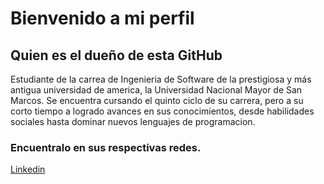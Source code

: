 # Bienvenido a mi perfil

## Quien es el dueño de esta GitHub

Estudiante de la carrea de Ingenieria de Software de la prestigiosa y más antigua universidad de america, la Universidad Nacional Mayor de San Marcos.
Se encuentra cursando el quinto ciclo de su carrera, pero a su corto tiempo a logrado avances en sus conocimientos, desde habilidades sociales hasta dominar nuevos lenguajes de programacion.

### Encuentralo en sus respectivas redes.
[Linkedin](https://www.linkedin.com/in/kevin-tupac-aguero-1168b524a/)
